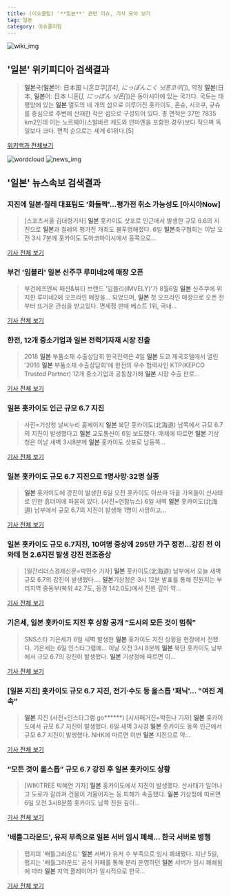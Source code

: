 ```yaml
---
title: (이슈클립) '**일본**' 관련 이슈, 기사 모아 보기
tag: 일본
category: 이슈클리핑
---
```

![wiki_img](https://user-images.githubusercontent.com/42597476/44503234-41136a80-a6d0-11e8-9071-6fc6418eafe4.png)
## **'**일본**'** 위키피디아 검색결과
>**일본**국(**일본**어: 日本国 니혼코쿠[*][4], にっぽんこく 닛폰코쿠[*]), 약칭 **일본**(日本, **일본**어: 日本 니혼[*], にっぽん 닛폰[*])은 동아시아에 있는 국가다. 국토는 태평양에 있는 **일본** 열도의 네 개의 섬으로 이루어진 홋카이도, 혼슈, 시코쿠, 규슈를 중심으로 주변에 산재한 작은 섬으로 구성되어 있다. 총 면적은 37만 7835 km2인데 이는 노르웨이(스발바르 제도와 얀마옌을 포함한 경우)보다 작으며 독일보다 크다. 면적 순으로는 세계 61위다.[5]

<a href="https://ko.wikipedia.org/wiki/일본" target="_blank">위키백과 전체보기</a>

![wordcloud](https://s3.ap-northeast-2.amazonaws.com/lyrics101-wordcloud/2018-09-06-1536204739.png)
![news_img](https://user-images.githubusercontent.com/42597476/44507050-1206f400-a6e4-11e8-8d98-7ffbfebb353f.png)
## **'**일본**'** 뉴스속보 검색결과
### 지진에 **일본**·칠레 대표팀도 '화들짝'…평가전 취소 가능성도 [아시아Now]

>[스포츠서울 김대령기자] **일본** 홋카이도 삿포로 인근에서 발생한 규모 6.6의 지진으로 **일본**과 칠레의 평가전 개최도 불투명해졌다. 6일 **일본**축구협회는 이날 오전 3시 7분께 홋카이도 도마코마이시에서 동쪽으로...

<a href="http://www.sportsseoul.com/news/read/677803" target="_blank">기사 전체 보기</a>

### 부건 '임블리' **일본** 신주쿠 루미네2에 매장 오픈

>부건에프엔씨 패션&뷰티 브랜드 '임블리(IMVELY)'가 8월6일 **일본** 신주쿠에 위치한 루미네2에 오프라인 매장을... 되었으며, **일본** 첫 오프라인 매장으로 오픈 전부터 뜨거운 관심을 받고있다. 면세점 판매 베스트 1위, 국내...

<a href="http://www.fashionbiz.co.kr/TN/?cate=2&recom=2&idx=168505" target="_blank">기사 전체 보기</a>

### 한전, 12개 중소기업과 **일본** 전력기자재 시장 진출

>2018 **일본** 부품소재 수출상담회 한국전력은 4일 **일본** 도쿄 제국호텔에서 열린 '2018 **일본** 부품소재 수출상담회'에 한전의 우수 협력사인 KTP(KEPCO Trusted Partner) 12개 중소기업과 공동참가해 **일본** 시장 수출 판로...

<a href="http://www.koreaittimes.com/news/articleView.html?idxno=85758" target="_blank">기사 전체 보기</a>

### **일본** 홋카이도 인근 규모 6.7 지진

>사진=기상청 날씨누리 홈페이지 **일본** 북단 홋카이도(北海道) 남쪽에서 규모 6.7의 지진이 발생했다고 **일본** 교도통신이 6일 보도했다. 매체에 따르면 **일본** 기상청은 이날 새벽 3시8분께 **일본** 홋카이도 삿포로 남동쪽...

<a href="http://view.asiae.co.kr/news/view.htm?idxno=2018090606554072377" target="_blank">기사 전체 보기</a>

### **일본** 홋카이도 규모 6.7 지진으로 1명사망·32명 실종

>**일본** 홋카이도에 강진이 발생한 6일 오전 홋카이도 아쓰마 마을 가옥들이 산사태로 인한 흙더미에 파묻혀 있다. (사진=연합뉴스) 6일 새벽 **일본** 홋카이도(北海道) 남부에서 규모 6.7의 지진이 발생해 1명이 사망하고...

<a href="http://news20.busan.com/controller/newsController.jsp?newsId=20180906000094" target="_blank">기사 전체 보기</a>

### **일본** 홋카이도 규모 6.7지진, 10여명 중상에 295만 가구 정전…강진 전 이와테 현 2.6지진 발생 강진 전조증상

>[일간리더스경제신문=박민수 기자] **일본** 홋카이도(北海道) 남부에서 오늘 새벽 규모 6.7의 강진이 발생했다.... **일본**기상청은 3시 12분 발표를 통해 진원지는 부리지역 중동부(북위 42.7도, 동경 142.0도)에서 진원 깊이 약...

<a href="http://leaders.asiae.co.kr/news/articleView.html?idxno=74105" target="_blank">기사 전체 보기</a>

### 기은세, **일본** 홋카이도 지진 후 상황 공개 “도시의 모든 것이 멈춰”

>SNS스타 기은세가 6일 새벽 발생한 **일본** 홋카이도 지진 상황을 현장에서 전했다. 기은세는 6일 인스타그램에... 이날 오전 3시 8분께 **일본** 북단 홋카이도 남부에서 규모 6.7의 강진이 발생했다. **일본** 기상청에 따르면 이...

<a href="http://star.mk.co.kr/new/view.php?mc=ST&year=2018&no=562093" target="_blank">기사 전체 보기</a>

### [**일본** 지진] 훗카이도 규모 6.7 지진, 전기·수도 등 올스톱 '패닉'… "여진 계속"

>**일본** 지진 (사진=인스타그램 go******) [시사매거진=박한나 기자] **일본** 훗카이도에서 규모 6.7 지진이 발생했다. 6일 새벽 3시경 **일본** 훗카이도 동쪽 인근에서 규모 6.7 지진이 발생했다. NHK에 따르면 이번 **일본** 지진으로 약...

<a href="http://www.sisamagazine.co.kr/news/articleView.html?idxno=143113" target="_blank">기사 전체 보기</a>

### “모든 것이 올스톱” 규모 6.7 강진 후 **일본** 홋카이도 상황

>[WIKITREE 박혜연 기자] **일본** 홋카이도에서 지진이 발생했다. 산사태가 일어나고 도로가 갈라져 건물이 기울어지는 등 피해가 속출했다. **일본** 기상청에 따르면 6일 오전 3시8분쯤 홋카이도 남쪽 진원 깊이...

<a href="http://www.wikitree.co.kr/main/news_view.php?id=367292" target="_blank">기사 전체 보기</a>

### '배틀그라운드', 유저 부족으로 **일본** 서버 임시 폐쇄... 한국 서버로 병행

>펍지의 '배틀그라운드' **일본** 서버가 유저 수 부족으로 임시 폐쇄됐다. 지난 5일, 펍지는 '배틀그라운드' 공식 카페를 통해 분리 운영하던 **일본** 서버가 임시 폐쇄됨에 따라 **일본** 지역 플레이어가 일시적으로 한국...

<a href="http://www.inven.co.kr/webzine/news/?news=206652&site=battlegrounds" target="_blank">기사 전체 보기</a>


